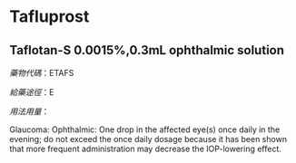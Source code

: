 # Tafluprost

## Taflotan-S 0.0015%,0.3mL ophthalmic solution

*藥物代碼*：ETAFS

*給藥途徑*：E

*用法用量*：

Glaucoma: Ophthalmic: One drop in the affected eye(s) once daily in the evening; do not exceed the once daily dosage because it has been shown that more frequent administration may decrease the IOP-lowering effect.

